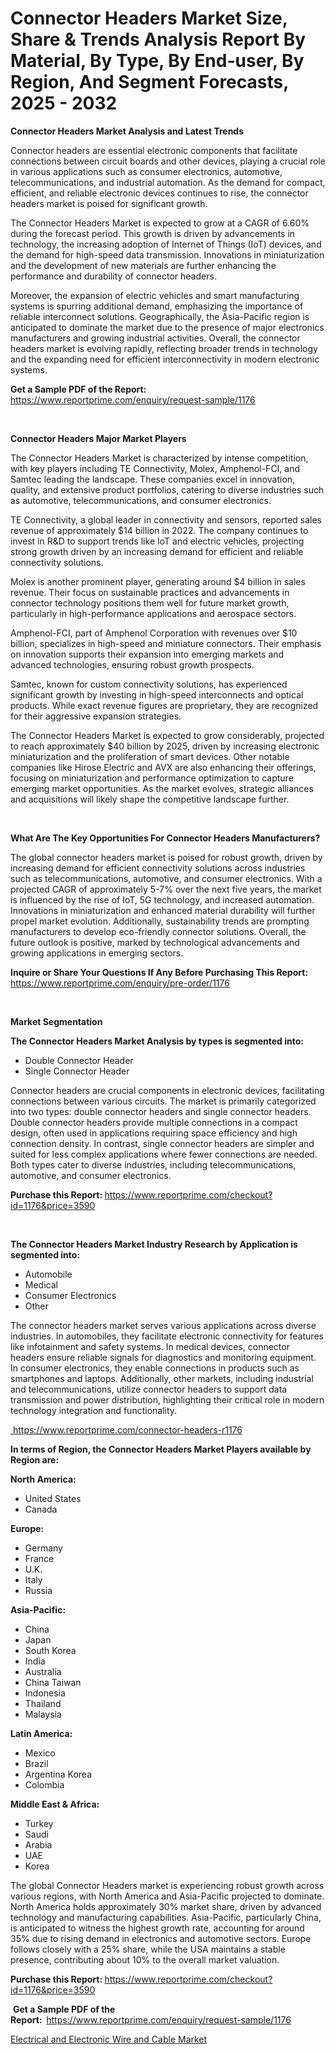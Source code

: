 <p><h1>Connector Headers Market Size, Share & Trends Analysis Report By Material, By Type, By End-user, By Region, And Segment Forecasts, 2025 - 2032</h1></p><p><strong>Connector Headers Market Analysis and Latest Trends</strong></p>
<p><p>Connector headers are essential electronic components that facilitate connections between circuit boards and other devices, playing a crucial role in various applications such as consumer electronics, automotive, telecommunications, and industrial automation. As the demand for compact, efficient, and reliable electronic devices continues to rise, the connector headers market is poised for significant growth.</p><p>The Connector Headers Market is expected to grow at a CAGR of 6.60% during the forecast period. This growth is driven by advancements in technology, the increasing adoption of Internet of Things (IoT) devices, and the demand for high-speed data transmission. Innovations in miniaturization and the development of new materials are further enhancing the performance and durability of connector headers.</p><p>Moreover, the expansion of electric vehicles and smart manufacturing systems is spurring additional demand, emphasizing the importance of reliable interconnect solutions. Geographically, the Asia-Pacific region is anticipated to dominate the market due to the presence of major electronics manufacturers and growing industrial activities. Overall, the connector headers market is evolving rapidly, reflecting broader trends in technology and the expanding need for efficient interconnectivity in modern electronic systems.</p></p>
<p><strong>Get a Sample PDF of the Report:&nbsp;</strong> <a href="https://www.reportprime.com/enquiry/request-sample/1176?utm_campaign=2013&utm_medium=2&utm_source=Github&utm_content=ia&utm_term=18032025&utm_id=connector-headers">https://www.reportprime.com/enquiry/request-sample/1176</a></p>
<p>&nbsp;</p>
<p><strong>Connector Headers Major Market Players</strong></p>
<p><p>The Connector Headers Market is characterized by intense competition, with key players including TE Connectivity, Molex, Amphenol-FCI, and Samtec leading the landscape. These companies excel in innovation, quality, and extensive product portfolios, catering to diverse industries such as automotive, telecommunications, and consumer electronics.</p><p>TE Connectivity, a global leader in connectivity and sensors, reported sales revenue of approximately $14 billion in 2022. The company continues to invest in R&D to support trends like IoT and electric vehicles, projecting strong growth driven by an increasing demand for efficient and reliable connectivity solutions.</p><p>Molex is another prominent player, generating around $4 billion in sales revenue. Their focus on sustainable practices and advancements in connector technology positions them well for future market growth, particularly in high-performance applications and aerospace sectors.</p><p>Amphenol-FCI, part of Amphenol Corporation with revenues over $10 billion, specializes in high-speed and miniature connectors. Their emphasis on innovation supports their expansion into emerging markets and advanced technologies, ensuring robust growth prospects.</p><p>Samtec, known for custom connectivity solutions, has experienced significant growth by investing in high-speed interconnects and optical products. While exact revenue figures are proprietary, they are recognized for their aggressive expansion strategies.</p><p>The Connector Headers Market is expected to grow considerably, projected to reach approximately $40 billion by 2025, driven by increasing electronic miniaturization and the proliferation of smart devices. Other notable companies like Hirose Electric and AVX are also enhancing their offerings, focusing on miniaturization and performance optimization to capture emerging market opportunities. As the market evolves, strategic alliances and acquisitions will likely shape the competitive landscape further.</p></p>
<p>&nbsp;</p>
<p><strong>What Are The Key Opportunities For Connector Headers Manufacturers?</strong></p>
<p><p>The global connector headers market is poised for robust growth, driven by increasing demand for efficient connectivity solutions across industries such as telecommunications, automotive, and consumer electronics. With a projected CAGR of approximately 5-7% over the next five years, the market is influenced by the rise of IoT, 5G technology, and increased automation. Innovations in miniaturization and enhanced material durability will further propel market evolution. Additionally, sustainability trends are prompting manufacturers to develop eco-friendly connector solutions. Overall, the future outlook is positive, marked by technological advancements and growing applications in emerging sectors.</p></p>
<p><strong>Inquire or Share Your Questions If Any Before Purchasing This Report:</strong> <a href="https://www.reportprime.com/enquiry/pre-order/1176?utm_campaign=2013&utm_medium=2&utm_source=Github&utm_content=ia&utm_term=18032025&utm_id=connector-headers">https://www.reportprime.com/enquiry/pre-order/1176</a></p>
<p>&nbsp;</p>
<p><strong>Market Segmentation</strong></p>
<p><strong>The Connector Headers Market Analysis by types is segmented into:</strong></p>
<p><ul><li>Double Connector Header</li><li>Single Connector Header</li></ul></p>
<p><p>Connector headers are crucial components in electronic devices, facilitating connections between various circuits. The market is primarily categorized into two types: double connector headers and single connector headers. Double connector headers provide multiple connections in a compact design, often used in applications requiring space efficiency and high connection density. In contrast, single connector headers are simpler and suited for less complex applications where fewer connections are needed. Both types cater to diverse industries, including telecommunications, automotive, and consumer electronics.</p></p>
<p><strong>Purchase this Report:&nbsp;</strong><a href="https://www.reportprime.com/checkout?id=1176&price=3590&utm_campaign=2013&utm_medium=2&utm_source=Github&utm_content=ia&utm_term=18032025&utm_id=connector-headers">https://www.reportprime.com/checkout?id=1176&price=3590</a></p>
<p>&nbsp;</p>
<p><strong>The Connector Headers Market Industry Research by Application is segmented into:</strong></p>
<p><ul><li>Automobile</li><li>Medical</li><li>Consumer Electronics</li><li>Other</li></ul></p>
<p><p>The connector headers market serves various applications across diverse industries. In automobiles, they facilitate electronic connectivity for features like infotainment and safety systems. In medical devices, connector headers ensure reliable signals for diagnostics and monitoring equipment. In consumer electronics, they enable connections in products such as smartphones and laptops. Additionally, other markets, including industrial and telecommunications, utilize connector headers to support data transmission and power distribution, highlighting their critical role in modern technology integration and functionality.</p></p>
<p><a href="https://www.reportprime.com/connector-headers-r1176?utm_campaign=2013&utm_medium=2&utm_source=Github&utm_content=ia&utm_term=18032025&utm_id=connector-headers">&nbsp;https://www.reportprime.com/connector-headers-r1176</a></p>
<p><strong>In terms of Region, the Connector Headers Market Players available by Region are:</strong></p>
<p>
    <p> <strong> North America: </strong>
        <ul>
            <li>United States</li>
            <li>Canada</li>
        </ul>
        </p> 
    <p> <strong> Europe: </strong>
        <ul>
            <li>Germany</li>
            <li>France</li>
            <li>U.K.</li>
            <li>Italy</li>
            <li>Russia</li>
        </ul>
        </p> 
    <p> <strong> Asia-Pacific: </strong>
        <ul>
            <li>China</li>
            <li>Japan</li>
            <li>South Korea</li>
            <li>India</li>
            <li>Australia</li>
            <li>China Taiwan</li>
            <li>Indonesia</li>
            <li>Thailand</li>
            <li>Malaysia</li>
        </ul>
        </p> 
    <p> <strong> Latin America: </strong>
        <ul>
            <li>Mexico</li>
            <li>Brazil</li>
            <li>Argentina Korea</li>
            <li>Colombia</li>
        </ul>
        </p> 
    <p> <strong> Middle East & Africa: </strong>
        <ul>
            <li>Turkey</li>
            <li>Saudi</li>
            <li>Arabia</li>
            <li>UAE</li>
            <li>Korea</li>
        </ul>
    </p>
    </p>
<p><p>The global Connector Headers market is experiencing robust growth across various regions, with North America and Asia-Pacific projected to dominate. North America holds approximately 30% market share, driven by advanced technology and manufacturing capabilities. Asia-Pacific, particularly China, is anticipated to witness the highest growth rate, accounting for around 35% due to rising demand in electronics and automotive sectors. Europe follows closely with a 25% share, while the USA maintains a stable presence, contributing about 10% to the overall market valuation.</p></p>
<p><strong>Purchase this Report: </strong><a href="https://www.reportprime.com/checkout?id=1176&price=3590&utm_campaign=2013&utm_medium=2&utm_source=Github&utm_content=ia&utm_term=18032025&utm_id=connector-headers">https://www.reportprime.com/checkout?id=1176&price=3590</a></p>
<p>&nbsp;<strong>Get a Sample PDF of the Report:&nbsp;&nbsp;</strong><a href="https://www.reportprime.com/enquiry/request-sample/1176?utm_campaign=2013&utm_medium=2&utm_source=Github&utm_content=ia&utm_term=18032025&utm_id=connector-headers">https://www.reportprime.com/enquiry/request-sample/1176</a></p>
<p><strong></strong></p>
<p><p><a href="https://github.com/zahrigayda1h/Market-Research-Report-List-1/blob/main/electrical-and-electronic-wire-and-cable-market.md?utm_campaign=2013&utm_medium=2&utm_source=Github&utm_content=ia&utm_term=18032025&utm_id=connector-headers">Electrical and Electronic Wire and Cable Market</a></p></p>